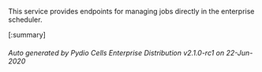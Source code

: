 






This service provides endpoints for managing jobs directly in the enterprise scheduler.

[:summary]

###### Auto generated by Pydio Cells Enterprise Distribution v2.1.0-rc1 on 22-Jun-2020
